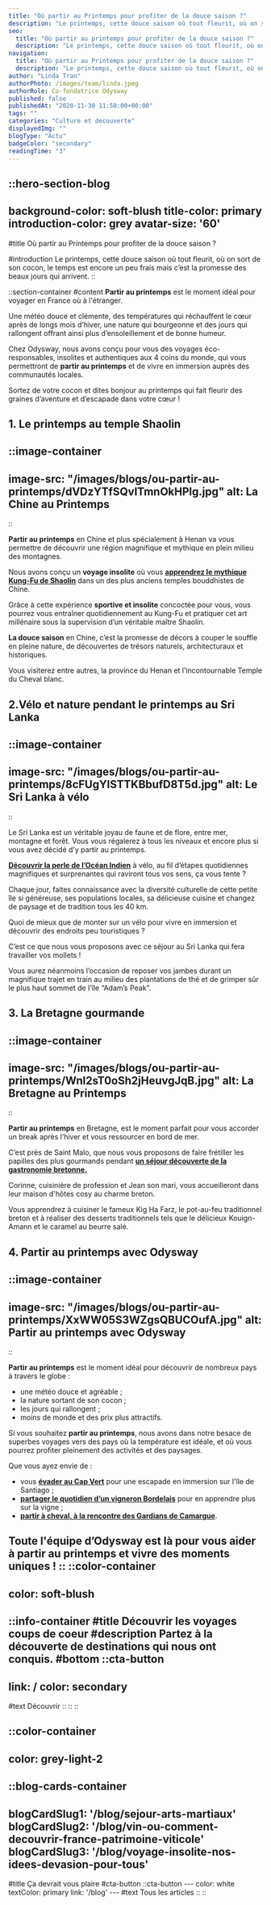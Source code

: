 ```yaml
---
title: "Où partir au Printemps pour profiter de la douce saison ?"
description: "Le printemps, cette douce saison où tout fleurit, où on sort de son cocon, le temps est encore un peu frais mais c’est la promesse des beaux jours qui arrivent."
seo:
  title: "Où partir au printemps pour profiter de la douce saison ?"
  description: "Le printemps, cette douce saison où tout fleurit, où on sort de son cocon, le temps est encore un peu frais, mais c’est la promesse des beaux jours qui arrivent !"
navigation:
  title: "Où partir au Printemps pour profiter de la douce saison ?"
  description: "Le printemps, cette douce saison où tout fleurit, où on sort de son cocon, le temps est encore un peu frais mais c’est la promesse des beaux jours qui arrivent."
author: "Linda Tran"
authorPhoto: /images/team/linda.jpeg
authorRole: Co-fondatrice Odysway
published: false
publishedAt: "2020-11-30 11:50:00+00:00"
tags: ""
categories: "Culture et decouverte"
displayedImg: ""
blogType: "Actu"
badgeColor: "secondary"
readingTime: "3"
---
```


::hero-section-blog
---
background-color: soft-blush
title-color: primary
introduction-color: grey
avatar-size: '60'
---
#title
Où partir au Printemps pour profiter de la douce saison ?

#introduction
Le printemps, cette douce saison où tout fleurit, où on sort de son cocon, le temps est encore un peu frais mais c’est la promesse des beaux jours qui arrivent.
::

::section-container
#content
**Partir au printemps** est le moment idéal pour voyager en France où à l'étranger.

Une météo douce et clémente, des températures qui réchauffent le cœur après de longs mois d’hiver, une nature qui bourgeonne et des jours qui rallongent offrant ainsi plus d’ensoleillement et de bonne humeur.

Chez Odysway, nous avons conçu pour vous des voyages éco-responsables, insolites et authentiques aux 4 coins du monde, qui vous permettront de **partir au printemps** et de vivre en immersion auprès des communautés locales.

Sortez de votre cocon et dites bonjour au printemps qui fait fleurir des graines d’aventure et d’escapade dans votre cœur !

## **1\. Le printemps au temple Shaolin**

::image-container
---
image-src: "/images/blogs/ou-partir-au-printemps/dVDzYTfSQvITmnOkHPlg.jpg"
alt: La Chine au Printemps
---
::

**Partir au printemps** en Chine et plus spécialement à Henan va vous permettre de découvrir une région magnifique et mythique en plein milieu des montagnes.

Nous avons conçu un **voyage insolite** où vous [**apprendrez le mythique Kung-Fu de Shaolin**](https://odysway.com/voyages/kung-fu-temple-shaolin-chine?utm_source=SEO&utm_medium=thematique&utm_campaign=partir_printemps) dans un des plus anciens temples bouddhistes de Chine.

Grâce à cette expérience **sportive et insolite** concoctée pour vous, vous pourrez vous entraîner quotidiennement au Kung-Fu et pratiquer cet art millénaire sous la supervision d’un véritable maître Shaolin. 

**La douce saison** en Chine, c’est la promesse de décors à couper le souffle en pleine nature, de découvertes de trésors naturels, architecturaux et historiques.

Vous visiterez entre autres, la province du Henan et l’incontournable Temple du Cheval blanc.

## 2.Vélo et nature pendant le printemps au Sri Lanka

::image-container
---
image-src: "/images/blogs/ou-partir-au-printemps/8cFUgYISTTKBbufD8T5d.jpg"
alt: Le Sri Lanka à vélo
---
::

Le Sri Lanka est un véritable joyau de faune et de flore, entre mer, montagne et forêt. Vous vous régalerez à tous les niveaux et encore plus si vous avez décidé d’y partir au printemps.

[**Découvrir la perle de l’Océan Indien**](https://odysway.com/voyages/voyage-velo-sri-lanka?utm_source=SEO&utm_medium=thematique&utm_campaign=partir_printemps) à vélo, au fil d’étapes quotidiennes magnifiques et surprenantes qui raviront tous vos sens, ça vous tente ?

Chaque jour, faites connaissance avec la diversité culturelle de cette petite île si généreuse, ses populations locales, sa délicieuse cuisine et changez de paysage et de tradition tous les 40 km.

Quoi de mieux que de monter sur un vélo pour vivre en immersion et découvrir des endroits peu touristiques ?

C’est ce que nous vous proposons avec ce séjour au Sri Lanka qui fera travailler vos mollets !

Vous aurez néanmoins l’occasion de reposer vos jambes durant un magnifique trajet en train au milieu des plantations de thé et de grimper sûr le plus haut sommet de l'île “Adam’s Peak”.

## 3\. La Bretagne gourmande

::image-container
---
image-src: "/images/blogs/ou-partir-au-printemps/WnI2sT0oSh2jHeuvgJqB.jpg"
alt: La Bretagne au Printemps
---
::

**Partir au printemps** en Bretagne, est le moment parfait pour vous accorder un break après l’hiver et vous ressourcer en bord de mer.

C’est près de Saint Malo, que nous vous proposons de faire frétiller les papilles des plus gourmands pendant [**un séjour découverte de la gastronomie bretonne.**](https://odysway.com/voyages/decouvrez-les-secrets-de-la-gastronomie-bretonne?utm_source=SEO&utm_medium=thematique&utm_campaign=partir_printemps)

Corinne, cuisinière de profession et Jean son mari, vous accueilleront dans leur maison d'hôtes cosy au charme breton.

Vous apprendrez à cuisiner le fameux Kig Ha Farz, le pot-au-feu traditionnel breton et à réaliser des desserts traditionnels tels que le délicieux Kouign-Amann et le caramel au beurre salé.

## 4\. Partir au printemps avec Odysway

::image-container
---
image-src: "/images/blogs/ou-partir-au-printemps/XxWW05S3WZgsQBUCOufA.jpg"
alt: Partir au printemps avec Odysway
---
::

**Partir au printemps** est le moment idéal pour découvrir de nombreux pays à travers le globe :

*   une météo douce et agréable ; 
*   la nature sortant de son cocon ; 
*   les jours qui rallongent ; 
*   moins de monde et des prix plus attractifs.

Si vous souhaitez **partir au printemps**, nous avons dans notre besace de superbes voyages vers des pays où la température est idéale, et où vous pourrez profiter pleinement des activités et des paysages.

Que vous ayez envie de :

*   vous [**évader au Cap Vert**](https://odysway.com/voyages/immersion-cap-vert?utm_source=SEO&utm_medium=thematique&utm_campaign=partir_printemps) pour une escapade en immersion sur l'île de Santiago ; 
*   [**partager le quotidien d’un vigneron Bordelais**](https://odysway.com/voyages/sejour-oenologie-vignoble-bordeaux?utm_source=SEO&utm_medium=thematique&utm_campaign=partir_printemps) pour en apprendre plus sur la vigne ;
*   [**partir à cheval, à la rencontre des Gardians de Camargue**](https://odysway.com/voyages/gardian-camargue-cheval?utm_source=SEO&utm_medium=thematique&utm_campaign=partir_printemps). 

Toute l'équipe d’Odysway est là pour vous aider à partir au printemps et vivre des moments uniques !
::
::color-container
---
color: soft-blush
---
  ::info-container
  #title
  Découvrir les voyages coups de coeur
  #description
  Partez à la découverte de destinations qui nous ont conquis.
  #bottom
  ::cta-button
  ---
  link: /
  color: secondary
  ---
  #text
  Découvrir
  ::
  ::
::

::color-container
---
color: grey-light-2
---
  ::blog-cards-container
  ---
  blogCardSlug1: '/blog/sejour-arts-martiaux' 
  blogCardSlug2: '/blog/vin-ou-comment-decouvrir-france-patrimoine-viticole' 
  blogCardSlug3: '/blog/voyage-insolite-nos-idees-devasion-pour-tous' 
  ---
  #title
  Ça devrait vous plaire
  #cta-button
    ::cta-button
    ---
    color: white
    textColor: primary
    link: '/blog'
    ---
    #text
    Tous les  articles
    ::
  ::

